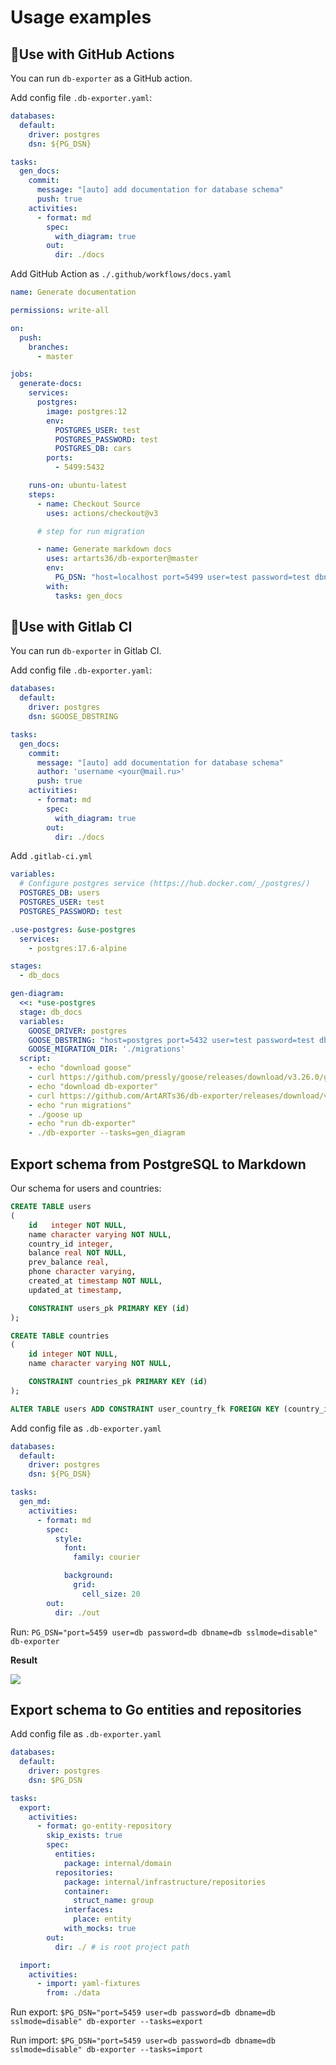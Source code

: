 # Usage examples

## 🚀Use with GitHub Actions

You can run `db-exporter` as a GitHub action.

Add config file `.db-exporter.yaml`:
```yaml
databases:
  default:
    driver: postgres
    dsn: ${PG_DSN}

tasks:
  gen_docs:
    commit:
      message: "[auto] add documentation for database schema"
      push: true
    activities:
      - format: md
        spec:
          with_diagram: true
        out:
          dir: ./docs
```

Add GitHub Action as `./.github/workflows/docs.yaml`
```yaml
name: Generate documentation

permissions: write-all

on:
  push:
    branches:
      - master

jobs:
  generate-docs:
    services:
      postgres:
        image: postgres:12
        env:
          POSTGRES_USER: test
          POSTGRES_PASSWORD: test
          POSTGRES_DB: cars
        ports:
          - 5499:5432

    runs-on: ubuntu-latest
    steps:
      - name: Checkout Source
        uses: actions/checkout@v3

      # step for run migration

      - name: Generate markdown docs
        uses: artarts36/db-exporter@master
        env:
          PG_DSN: "host=localhost port=5499 user=test password=test dbname=cars sslmode=disable"
        with:
          tasks: gen_docs
````

## 🚀Use with Gitlab CI

You can run `db-exporter` in Gitlab CI.

Add config file `.db-exporter.yaml`:
```yaml
databases:
  default:
    driver: postgres
    dsn: $GOOSE_DBSTRING

tasks:
  gen_docs:
    commit:
      message: "[auto] add documentation for database schema"
      author: 'username <your@mail.ru>'
      push: true
    activities:
      - format: md
        spec:
          with_diagram: true
        out:
          dir: ./docs
```

Add `.gitlab-ci.yml`
```yaml
variables:
  # Configure postgres service (https://hub.docker.com/_/postgres/)
  POSTGRES_DB: users
  POSTGRES_USER: test
  POSTGRES_PASSWORD: test

.use-postgres: &use-postgres
  services:
    - postgres:17.6-alpine

stages:
  - db_docs

gen-diagram:
  <<: *use-postgres
  stage: db_docs
  variables:
    GOOSE_DRIVER: postgres
    GOOSE_DBSTRING: "host=postgres port=5432 user=test password=test dbname=users sslmode=disable"
    GOOSE_MIGRATION_DIR: './migrations'
  script:
    - echo "download goose"
    - curl https://github.com/pressly/goose/releases/download/v3.26.0/goose_linux_x86_64 -L -o goose && chmod +x goose
    - echo "download db-exporter"
    - curl https://github.com/ArtARTs36/db-exporter/releases/download/v0.5.4/db-exporter-linux-amd64.zip -L -o db-exporter.zip && unzip db-exporter.zip db-exporter && chmod +x db-exporter
    - echo "run migrations"
    - ./goose up
    - echo "run db-exporter"
    - ./db-exporter --tasks=gen_diagram
````

## Export schema from PostgreSQL to Markdown

Our schema for users and countries:
```sql
CREATE TABLE users
(
    id   integer NOT NULL,
    name character varying NOT NULL,
    country_id integer,
    balance real NOT NULL,
    prev_balance real,
    phone character varying,
    created_at timestamp NOT NULL,
    updated_at timestamp,

    CONSTRAINT users_pk PRIMARY KEY (id)
);

CREATE TABLE countries
(
    id integer NOT NULL,
    name character varying NOT NULL,

    CONSTRAINT countries_pk PRIMARY KEY (id)
);

ALTER TABLE users ADD CONSTRAINT user_country_fk FOREIGN KEY (country_id) REFERENCES countries(id);
```

Add config file as `.db-exporter.yaml`

```yaml
databases:
  default:
    driver: postgres
    dsn: ${PG_DSN}

tasks:
  gen_md:
    activities:
      - format: md
        spec:
          style:
            font:
              family: courier

            background:
              grid:
                cell_size: 20
        out:
          dir: ./out
```

Run: `PG_DSN="port=5459 user=db password=db dbname=db sslmode=disable" db-exporter`

**Result**

![](usage_example.diagram.png)

## Export schema to Go entities and repositories

Add config file as `.db-exporter.yaml`
```yaml
databases:
  default:
    driver: postgres
    dsn: $PG_DSN

tasks:
  export:
    activities:
      - format: go-entity-repository
        skip_exists: true
        spec:
          entities:
            package: internal/domain
          repositories:
            package: internal/infrastructure/repositories
            container:
              struct_name: group
            interfaces:
              place: entity
            with_mocks: true
        out:
          dir: ./ # is root project path

  import:
    activities:
      - import: yaml-fixtures
        from: ./data
```

Run export: `$PG_DSN="port=5459 user=db password=db dbname=db sslmode=disable" db-exporter --tasks=export`

Run import: `$PG_DSN="port=5459 user=db password=db dbname=db sslmode=disable" db-exporter --tasks=import`
